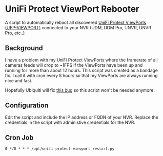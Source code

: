 # UniFi Protect ViewPort Rebooter
A script to automatically reboot all discovered [UniFi Protect ViewPorts (UFP-VIEWPORT)](https://store.ui.com/collections/unifi-protect-accessories/products/unifi-protect-viewport) connected to your NVR (UDM, UDM Pro, UNVR, UNVR Pro, etc..)

## Background

I have a problem with my UniFi Protect ViewPorts where the framerate of all cameras feeds will drop to ~1FPS if the ViewPorts have been up and running for more than about 12 hours.
This script was created as a bandage fix. I call it with cron every 8 hours so that my ViewPorts are always running nice and fast.

Hopefully Ubiquiti will fix [this bug](https://community.ui.com/questions/Viewport-video-becomes-sluggish-after-a-few-days/42cdd58b-0b41-47a8-b385-e91dafd5f144) so this script won't be needed anymore.

## Configuration

Edit the script and include the IP address or FQDN of your NVR.
Replace the credentials in the script with administive credentials for the NVR.

## Cron Job
```
0 */8 * * * /opt/unifi-protect-viewport-restart.py
```
